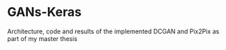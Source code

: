 # GANs-Keras
Architecture, code and results of the implemented DCGAN and Pix2Pix as part of my master thesis
